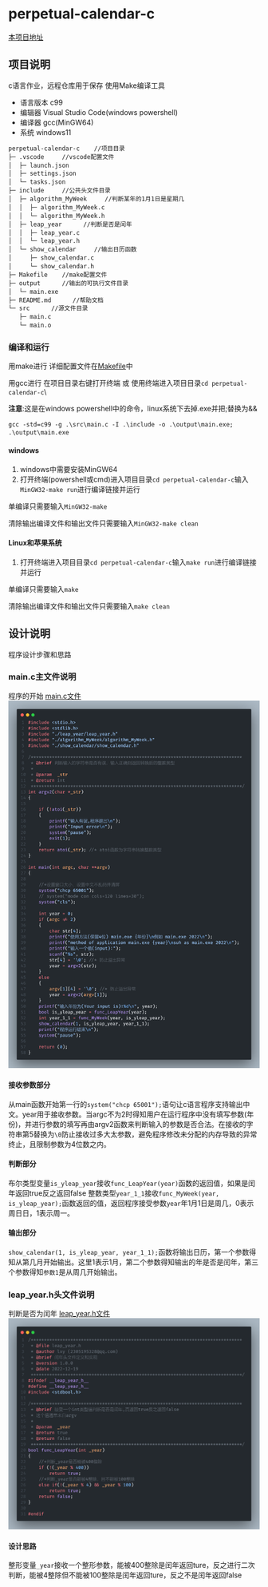 # perpetual-calendar-c

[本项目地址](https://github.com/SNDRI-2022/perpetual-calendar-c)

## 项目说明

c语言作业，远程仓库用于保存
使用Make编译工具

- 语言版本 c99
- 编辑器 Visual Studio Code(windows powershell)
- 编译器 gcc(MinGW64)
- 系统 windows11

```txt
perpetual-calendar-c    //项目目录
├─ .vscode     //vscode配置文件
│  ├─ launch.json
│  ├─ settings.json
│  └─ tasks.json
├─ include     //公共头文件目录
│  ├─ algorithm_MyWeek     //判断某年的1月1日是星期几
│  │  ├─ algorithm_MyWeek.c
│  │  └─ algorithm_MyWeek.h
│  ├─ leap_year      //判断是否是闰年
│  │  ├─ leap_year.c
│  │  └─ leap_year.h
│  └─ show_calendar     //输出日历函数
│     ├─ show_calendar.c
│     └─ show_calendar.h
├─ Makefile    //make配置文件
├─ output      //输出的可执行文件目录
│  └─ main.exe
├─ README.md      //帮助文档
└─ src      //源文件目录
   ├─ main.c
   └─ main.o

```

### 编译和运行

用make进行
详细配置文件在[Makefile](Makefile)中

用gcc进行
在项目目录右键打开终端 或 使用终端进入项目目录`cd perpetual-calendar-c`\

**注意**:这是在windows powershell中的命令，linux系统下去掉.exe并把;替换为&&

```powshell
gcc -std=c99 -g .\src\main.c -I .\include -o .\output\main.exe; .\output\main.exe
```

#### windows

1. windows中需要安装MinGW64
2. 打开终端(powershell或cmd)进入项目目录`cd perpetual-calendar-c`输入`MinGW32-make run`进行编译链接并运行

单编译只需要输入`MinGW32-make`

清除输出编译文件和输出文件只需要输入`MinGW32-make clean`

#### Linux和苹果系统

1. 打开终端进入项目目录`cd perpetual-calendar-c`输入`make run`进行编译链接并运行

单编译只需要输入`make`

清除输出编译文件和输出文件只需要输入`make clean`

## 设计说明

程序设计步骤和思路

### main.c主文件说明

程序的开始
[main.c文件](./src/main.c)
![main.c图](./img/code-main.png)

#### 接收参数部分

从main函数开始第一行的`system("chcp 65001");`语句让c语言程序支持输出中文。year用于接收参数。当argc不为2时得知用户在运行程序中没有填写参数(年份)，并进行参数的填写再由argv2函数来判断输入的参数是否合法。在接收的字符串第5替换为`\0`防止接收过多大太参数，避免程序修改未分配的内存导致的异常终止，且限制参数为4位数之内。

#### 判断部分

布尔类型变量`is_yleap_year`接收`func_LeapYear(year)`函数的返回值，如果是闰年返回true反之返回false
整数类型`year_1_1`接收`func_MyWeek(year, is_yleap_year);`函数返回的值，返回程序接受参数`year`年1月1日是周几，0表示周日日，1表示周一。

#### 输出部分

`show_calendar(1, is_yleap_year, year_1_1);`函数将输出日历，第一个参数得知从第几月开始输出。这里1表示1月，第二个参数得知输出的年是否是闰年，第三个参数得知`参数1`是从周几开始输出。

### leap_year.h头文件说明

判断是否为闰年
[leap_year.h文件](./include/leap_year/leap_year.h)
![leap_year.h](./img/code-leap_year.png)

#### 设计思路

整形变量`_year`接收一个整形参数，能被400整除是闰年返回ture，反之进行二次判断，能被4整除但不能被100整除是闰年返回ture，反之不是闰年返回false
